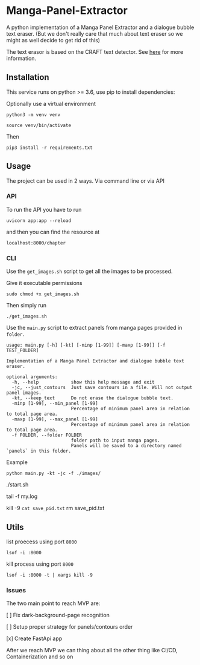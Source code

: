 # Manga-Panel-Extractor

A python implementation of a Manga Panel Extractor and a dialogue bubble text eraser. (But we don't really care that much about text eraser so we might as well decide to get rid of this)

The text erasor is based on the CRAFT text detector. See [here](https://github.com/clovaai/CRAFT-pytorch) for more information.

## Installation

This service runs on python >= 3.6, use pip to install dependencies:

Optionally use a virtual environment

```
python3 -m venv venv

source venv/bin/activate
```

Then

```
pip3 install -r requirements.txt
```

## Usage

The project can be used in 2 ways. Via command line or via API

### API

To run the API you have to run

```
uvicorn app:app --reload
```

and then you can find the resource at

```
localhost:8000/chapter
```

### CLI

Use the `get_images.sh` script to get all the images to be processed.

Give it executable permissions

```
sudo chmod +x get_images.sh
```

Then simply run

```
./get_images.sh
```

Use the `main.py` script to extract panels from manga pages provided in `folder`.

```
usage: main.py [-h] [-kt] [-minp [1-99]] [-maxp [1-99]] [-f TEST_FOLDER]

Implementation of a Manga Panel Extractor and dialogue bubble text eraser.

optional arguments:
  -h, --help            show this help message and exit
  -jc, --just_contours  Just save contours in a file. Will not output panel images.
  -kt, --keep_text      Do not erase the dialogue bubble text.
  -minp [1-99], --min_panel [1-99]
                        Percentage of minimum panel area in relation to total page area.
  -maxp [1-99], --max_panel [1-99]
                        Percentage of minimum panel area in relation to total page area.
  -f FOLDER, --folder FOLDER
                        folder path to input manga pages.
                        Panels will be saved to a directory named `panels` in this folder.
```

Example

```
python main.py -kt -jc -f ./images/
```

./start.sh

tail -f my.log

kill -9 `cat save_pid.txt`
rm save_pid.txt

## Utils

list proecess using port `8000`

```
lsof -i :8000
```

kill process using port `8000`

```
lsof -i :8000 -t | xargs kill -9
```

### Issues

The two main point to reach MVP are:

[ ] Fix dark-background-page recognition

[ ] Setup proper strategy for panels/contours order

[x] Create FastApi app

After we reach MVP we can thing about all the other thing like CI/CD, Containerization and so on
